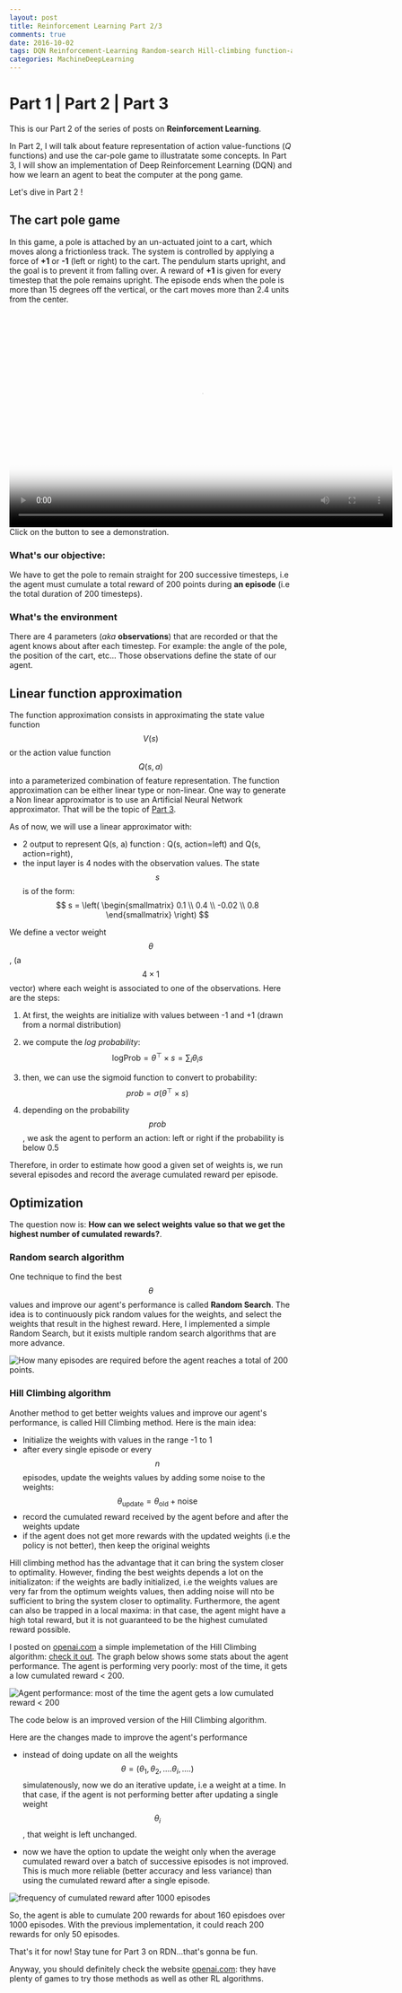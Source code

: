 ```yaml
---
layout: post
title: Reinforcement Learning Part 2/3
comments: true
date: 2016-10-02
tags: DQN Reinforcement-Learning Random-search Hill-climbing function-approximation
categories: MachineDeepLearning
---
```



# Part 1 | Part 2 | Part 3

This is our Part 2 of the series of posts on **Reinforcement Learning**.

In Part 2, I will talk about feature representation of action value-functions (*Q* functions) and use the car-pole game to illustratate some concepts. In Part 3, I will show an implementation of Deep Reinforcement Learning (DQN) and how we learn an agent to beat the computer at the pong game.

Let's dive in Part 2 !

## The cart pole game

In this game, a pole is attached by an un-actuated joint to a cart, which moves along a frictionless track. The system is controlled by applying a force of **+1** or **-1** (left or right) to the cart. The pendulum starts upright, and the goal is to prevent it from falling over. A reward of **+1** is given for every timestep that the pole remains upright. The episode ends when the pole is more than 15 degrees off the vertical, or the cart moves more than 2.4 units from the center.

<video id="pelican-installation" class="video-js vjs-default-skin" controls preload="auto" width="683" height="384" poster="/static/screencasts/pelican-installation.png" data-setup="{}">
<source src="/pics/posts_pics/RL_part1/training_episode_batch_video.mp4" type='video/mp4'> </video>
Click on the button to see a demonstration.


### What's our objective:

We have to get the pole to remain straight for 200 successive timesteps, i.e the agent must cumulate a total reward of 200 points during **an episode** (i.e the total duration of 200 timesteps). 

### What's the environment

There are 4 parameters (*aka* **observations**) that are recorded or that the agent knows about after each timestep. For example: the angle of the pole, the position of the cart, etc...
Those observations define the state of our agent.


## Linear function approximation
The function approximation consists in approximating the state value function $$V(s)$$ or the action value function $$Q(s,a)$$ into a parameterized combination of feature representation. The function approximation can be either linear type or non-linear. One way to generate a Non linear approximator is to use an Artificial Neural Network approximator. That will be the topic of [Part 3](). 

As of now, we will use a linear approximator with:

* 2 output to represent Q(s, a) function : Q(s, action=left) and Q(s, action=right),
* the input layer is 4 nodes with the observation values. The state $$s$$ is of the form: $$ s = \left( \begin{smallmatrix} 0.1 \\ 0.4 \\ -0.02 \\ 0.8 \end{smallmatrix} \right) $$


We define a vector weight $$\theta$$, (a $$4 \times 1$$ vector) where each weight is associated to one of the observations. Here are the steps:

1. At first, the weights are initialize with values between -1 and +1 (drawn from a normal distribution)
    
2. we compute the *log probability*: $$ \text{logProb} =  \theta^{\top} \times s = \sum_i \theta_i s $$

3. then, we can use the sigmoid function to convert to probability:  $$ prob =  \sigma(\theta^{\top} \times s) $$
	
4. depending on the probability $$prob$$, we ask the agent to perform an action: left or right if the probability is below 0.5

Therefore, in order to estimate how good a given set of weights is, we run several episodes and record the average cumulated reward per episode.


## Optimization

The question now is: **How can we select weights value so that we get the highest number of cumulated rewards?**.

### Random search algorithm
One technique to find the best $$\theta$$ values and improve our agent's performance is called **Random Search**. The idea is to continuously pick random values for the weights, and select the weights that result in the highest reward. Here, I implemented a simple Random Search, but it exists multiple random search algorithms that are more advance.

<script src="https://gist.github.com/jmlb/75bcc03368baec191cd434c112fd482c.js"></script>

![How many episodes are required before the agent reaches a total of 200 points.](/pics/posts_pics/RL_part1/output_3_1.png)



### Hill Climbing algorithm

Another method to get better weights values and improve our agent's performance, is called Hill Climbing method. Here is the main idea:

* Initialize the weights with values in the range -1 to 1
* after every single episode or every $$n$$ episodes, update the weights values by adding some noise to the weights: $$\theta_{\text{update}} = \theta_{\text{old}} + \text{noise}$$
* record the cumulated reward received by the agent before and after the weights update
* if the agent does not get more rewards with the updated weights (i.e the policy is not better), then keep the original weights

Hill climbing method has the advantage that it can bring the system closer to optimality. However, finding the best weights depends a lot on the initializaton: if the weights are badly initialized, i.e the weights values are very far from the optimum weights values, then adding noise will nto be sufficient to bring the system closer to optimality. Furthermore, the agent can also be trapped in a local maxima: in that case, the agent might have a high total reward, but it is not guaranteed to be the highest cumulated reward possible.

I posted on [openai.com](http://www.openai.com) a simple implemetation of the Hill Climbing algorithm: [check it out](https://gym.openai.com/evaluations/eval_zIOc1GZZQkaTE4dLVcdbdA). The graph below shows some stats about the agent performance. The agent is performing very poorly: most of the time, it gets a low cumulated reward < 200.

![Agent performance: most of the time the agent gets a low cumulated reward < 200](/pics/posts_pics/RL_part1/output_5_2.png)


The code below is an improved version of the Hill Climbing algorithm.
<script src="https://gist.github.com/jmlb/ee343019ed3a20698470afe79a1d0f9f.js"></script>

Here are the changes made to improve the agent's performance

+ instead of doing update on all the weights $$\theta = (\theta_1, \theta_2, ....\theta_i, .... )$$ simulatenously, now we do an iterative update, i.e a weight at a time. In that case, if the agent is not performing better after updating a single weight $$\theta_i$$, that weight is left unchanged.

+ now we have the option to update the weight only when the average cumulated reward over a batch of successive episodes is not improved. This is much more reliable (better accuracy and less variance) than using the cumulated reward after a single episode.

![frequency of cumulated reward after 1000 episodes](/pics/posts_pics/RL_part1/output_5_3.png)

So, the agent is able to cumulate 200 rewards for about 160 episdoes over 1000 episodes. With the previous implementation, it could reach 200 rewards for only 50 episodes.


That's it for now! Stay tune for Part 3 on RDN...that's gonna be fun.

Anyway, you should definitely check the website [openai.com](http://www.openai.com): they have plenty of games to try those methods as well as other RL algorithms.
